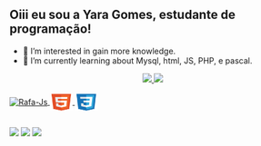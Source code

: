 ## Oiii eu sou a Yara Gomes, estudante de programação!
- 👀 I’m interested in gain more knowledge.
- 🌱 I’m currently learning about Mysql, html, JS, PHP, e pascal.
<div align="center">
  <a href="https://github.com/gomesyara">   
  <img height="180em" src="https://github-readme-stats.vercel.app/api?username=gomesyara&show_icons=true&theme=tokyonight&include_all_commits=true&count_private=true"/>
  <img height="130em" src="https://github-readme-stats.vercel.app/api/top-langs/?username=gomesyara&layout=compact&langs_count=7&theme=tokyonight"/>
</div>
<div style="display: inline_block"><br>
  <img align="center" alt="Rafa-Js" height="30" width="40" src="https://cdn.jsdelivr.net/gh/devicons/devicon/icons/javascript/javascript-plain.svg">
  <img align="center" alt="Rafa-HTML" height="30" width="40" src="https://raw.githubusercontent.com/devicons/devicon/master/icons/html5/html5-original.svg">
  <img align="center" alt="Rafa-CSS" height="30" width="40" src="https://raw.githubusercontent.com/devicons/devicon/master/icons/css3/css3-original.svg">
 
  
  ##
  <div>
    <a href="https://instagram.com/gomesyara145" target="_blank"><img src="https://img.shields.io/badge/-Instagram-%23E4405F?style=for-the-badge&logo=instagram&logoColor=black" target="_blank"></a>
    <a href = "mailto:gomesyara145@gmail.com"><img src="https://img.shields.io/badge/-Gmail-%23333?style=for-the-badge&logo=gmail&logoColor=red" target="_blank"></a>
  <a href="https://www.linkedin.com/in/yara-fabrícia-5a318420a/" target="_blank"><img src="https://img.shields.io/badge/-LinkedIn-%230077B5?style=for-the-badge&logo=linkedin&logoColor=black" target="_blank"></a>
   
  
  </div>
